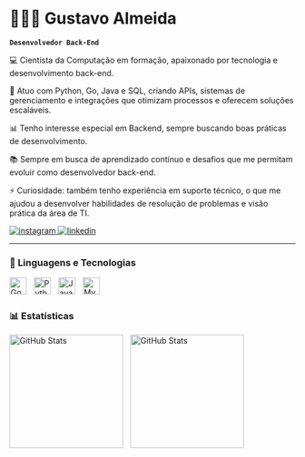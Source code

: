 # 👨🏻‍💻 Gustavo Almeida

**`Desenvolvedor Back-End`**

💻 Cientista da Computação em formação, apaixonado por tecnologia e desenvolvimento back-end.

🚀 Atuo com Python, Go, Java e SQL, criando APIs, sistemas de gerenciamento e integrações que otimizam processos e oferecem soluções escaláveis.

📊 Tenho interesse especial em Backend, sempre buscando boas práticas de desenvolvimento.

📚 Sempre em busca de aprendizado contínuo e desafios que me permitam evoluir como desenvolvedor back-end.

⚡ Curiosidade: também tenho experiência em suporte técnico, o que me ajudou a desenvolver habilidades de resolução de problemas e visão prática da área de TI.


<p align="left">
    <a href="https://www.instagram.com/gualmeida._/">
        <img 
            alt="instagram" 
            title="Instagram" 
            src="https://custom-icon-badges.demolab.com/badge/Instagram-FF0069?logo=instagram&logoColor=white"
        />
    </a>
    </a>
    <a href="https://www.linkedin.com/in/gustavo-henrique-de-almeida-pereira-597ba3248/">
        <img 
            alt="linkedin" 
            title="Meu perfil no LinkedIn" 
            src="https://custom-icon-badges.demolab.com/badge/LinkedIn-0077B5?logo=linkedin&logoColor=white"
        />
    </a>
</p>

---

### 🤖 Linguagens e Tecnologias

<img 
    align="left" 
    alt="Go"
    title="Go" 
    width="30px" 
    style="padding-right: 10px;" 
    src="https://cdn.jsdelivr.net/gh/devicons/devicon@latest/icons/go/go-original-wordmark.svg"
/>
<img 
    align="left" 
    alt="Python" 
    title="Python"
    width="30px" 
    style="padding-right: 10px;" 
    src="https://cdn.jsdelivr.net/gh/devicons/devicon@latest/icons/python/python-original.svg" 
/>
<img 
    align="left" 
    alt="Java" 
    title="Java"
    width="30px" 
    style="padding-right: 10px;" 
    src="https://cdn.jsdelivr.net/gh/devicons/devicon@latest/icons/java/java-original-wordmark.svg"        
/>
<img 
    align="left" 
    alt="MySQL" 
    title="MySQL"
    width="30px" 
    style="padding-right: 10px;" 
    src="https://cdn.jsdelivr.net/gh/devicons/devicon@latest/icons/mysql/mysql-original-wordmark.svg"
/>

<br/>
<br/>

### 📊 Estatísticas

<p>
  <img 
    align="left" 
    alt="GitHub Stats" 
    height="200" 
    style="padding-right: 10px;" 
    src="https://github-readme-stats.vercel.app/api?username=gutelo&show_icons=true&theme=tokyonight&include_all_commits=true&locale=pt-br" 
  />

<img 
    align="left" 
    alt="GitHub Stats" 
    height="200" 
    src="https://github-readme-stats.vercel.app/api/top-langs/?username=gutelo&theme=tokyonight&layout=compact&custom_title=Tecnologias&langs_count=9"
  />

</p>